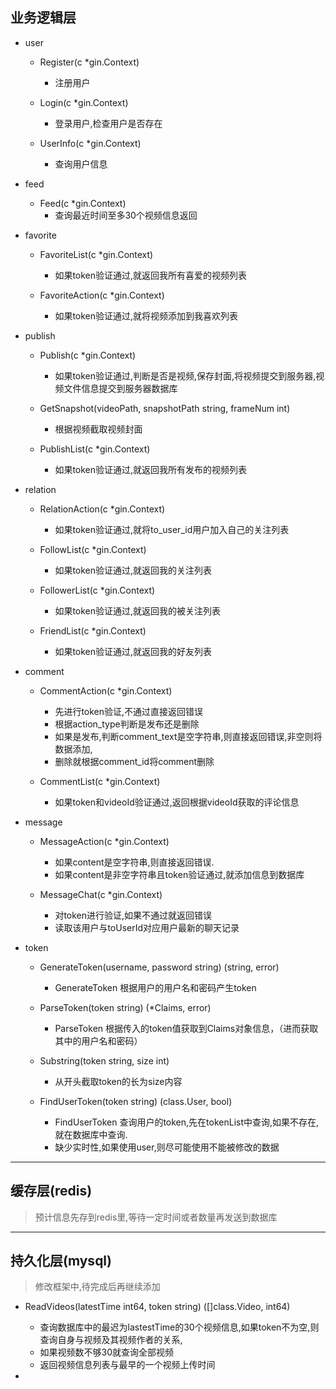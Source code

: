 ## 业务逻辑层

- user
  - Register(c *gin.Context)
    - 注册用户

  - Login(c *gin.Context)
    - 登录用户,检查用户是否存在

  - UserInfo(c *gin.Context)
    - 查询用户信息

- feed
  - Feed(c *gin.Context)
    - 查询最近时间至多30个视频信息返回

- favorite
  - FavoriteList(c *gin.Context)
    - 如果token验证通过,就返回我所有喜爱的视频列表

  - FavoriteAction(c *gin.Context)
    - 如果token验证通过,就将视频添加到我喜欢列表

- publish
  - Publish(c *gin.Context)
    - 如果token验证通过,判断是否是视频,保存封面,将视频提交到服务器,视频文件信息提交到服务器数据库

  - GetSnapshot(videoPath, snapshotPath string, frameNum int)
    - 根据视频截取视频封面

  - PublishList(c *gin.Context)
    - 如果token验证通过,就返回我所有发布的视频列表

- relation
  - RelationAction(c *gin.Context)
    - 如果token验证通过,就将to_user_id用户加入自己的关注列表

  - FollowList(c *gin.Context)
    - 如果token验证通过,就返回我的关注列表

  - FollowerList(c *gin.Context)
    - 如果token验证通过,就返回我的被关注列表

  - FriendList(c *gin.Context)
    - 如果token验证通过,就返回我的好友列表

- comment
  - CommentAction(c *gin.Context)
    - 先进行token验证,不通过直接返回错误
    - 根据action_type判断是发布还是删除
    - 如果是发布,判断comment_text是空字符串,则直接返回错误,非空则将数据添加,
    - 删除就根据comment_id将comment删除

  - CommentList(c *gin.Context)
    - 如果token和videoId验证通过,返回根据videoId获取的评论信息

- message
  - MessageAction(c *gin.Context)
    - 如果content是空字符串,则直接返回错误.
    - 如果content是非空字符串且token验证通过,就添加信息到数据库

  - MessageChat(c *gin.Context)
    - 对token进行验证,如果不通过就返回错误
    - 读取该用户与toUserId对应用户最新的聊天记录

- token
  - GenerateToken(username, password string) (string, error)
    - GenerateToken 根据用户的用户名和密码产生token

  - ParseToken(token string) (*Claims, error)
    - ParseToken 根据传入的token值获取到Claims对象信息，（进而获取其中的用户名和密码）

  - Substring(token string, size int)
    - 从开头截取token的长为size内容

  - FindUserToken(token string) (class.User, bool)
    - FindUserToken 查询用户的token,先在tokenList中查询,如果不存在,就在数据库中查询.
    - 缺少实时性,如果使用user,则尽可能使用不能被修改的数据

<hr>

## 缓存层(redis)
> 预计信息先存到redis里,等待一定时间或者数量再发送到数据库


<hr>

## 持久化层(mysql)
> 修改框架中,待完成后再继续添加

- ReadVideos(latestTime int64, token string) ([]class.Video, int64)
  - 查询数据库中的最迟为lastestTime的30个视频信息,如果token不为空,则查询自身与视频及其视频作者的关系,
  - 如果视频数不够30就查询全部视频
  - 返回视频信息列表与最早的一个视频上传时间

- 
